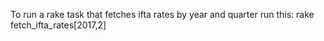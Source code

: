 To run a rake task that fetches ifta rates by year and quarter run this:
rake fetch_ifta_rates\[2017,2\]

